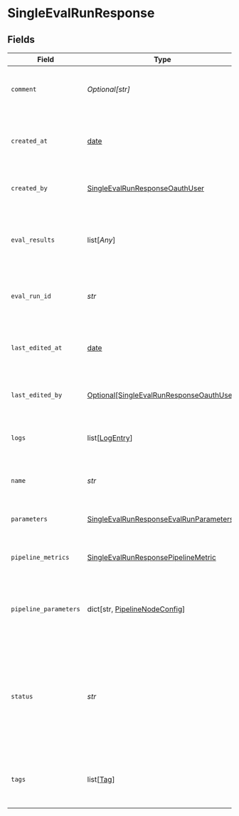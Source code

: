 # SingleEvalRunResponse


## Fields

| Field                                                                                                   | Type                                                                                                    | Required                                                                                                | Description                                                                                             |
| ------------------------------------------------------------------------------------------------------- | ------------------------------------------------------------------------------------------------------- | ------------------------------------------------------------------------------------------------------- | ------------------------------------------------------------------------------------------------------- |
| `comment`                                                                                               | *Optional[str]*                                                                                         | :heavy_minus_sign:                                                                                      | Add a comment about this evaluation run.                                                                |
| `created_at`                                                                                            | [date](https://docs.python.org/3/library/datetime.html#date-objects)                                    | :heavy_check_mark:                                                                                      | The date and time when the evaluation run was created.                                                  |
| `created_by`                                                                                            | [SingleEvalRunResponseOauthUser](../../models/shared/singleevalrunresponseoauthuser.md)                 | :heavy_check_mark:                                                                                      | The user who created the eval run.                                                                      |
| `eval_results`                                                                                          | list[*Any*]                                                                                             | :heavy_minus_sign:                                                                                      | Contains the evaluated pipeline nodes and their overall metrics.                                        |
| `eval_run_id`                                                                                           | *str*                                                                                                   | :heavy_check_mark:                                                                                      | A unique identifier of the evaluation run.                                                              |
| `last_edited_at`                                                                                        | [date](https://docs.python.org/3/library/datetime.html#date-objects)                                    | :heavy_minus_sign:                                                                                      | The date and time when the evaluation run was last edited.                                              |
| `last_edited_by`                                                                                        | [Optional[SingleEvalRunResponseOauthUser]](../../models/shared/singleevalrunresponseoauthuser.md)       | :heavy_minus_sign:                                                                                      | The user who created the eval run.                                                                      |
| `logs`                                                                                                  | list[[LogEntry](../../models/shared/logentry.md)]                                                       | :heavy_check_mark:                                                                                      | Contains the logs of the evaluation run.                                                                |
| `name`                                                                                                  | *str*                                                                                                   | :heavy_check_mark:                                                                                      | Unique name of an evaluation run.                                                                       |
| `parameters`                                                                                            | [SingleEvalRunResponseEvalRunParameters](../../models/shared/singleevalrunresponseevalrunparameters.md) | :heavy_check_mark:                                                                                      | Parameters set for this evaluation run                                                                  |
| `pipeline_metrics`                                                                                      | [SingleEvalRunResponsePipelineMetric](../../models/shared/singleevalrunresponsepipelinemetric.md)       | :heavy_check_mark:                                                                                      | The metrics for the whole pipeline.                                                                     |
| `pipeline_parameters`                                                                                   | dict[str, [PipelineNodeConfig](../../models/shared/pipelinenodeconfig.md)]                              | :heavy_check_mark:                                                                                      | The parameters for each pipeline node with key and value.                                               |
| `status`                                                                                                | *str*                                                                                                   | :heavy_check_mark:                                                                                      | Status of the evaluation run. Returns one of these values: CREATED, STARTED, FAILED, ENDED.             |
| `tags`                                                                                                  | list[[Tag](../../models/shared/tag.md)]                                                                 | :heavy_check_mark:                                                                                      | A list of tags associated with the evaluation run.                                                      |